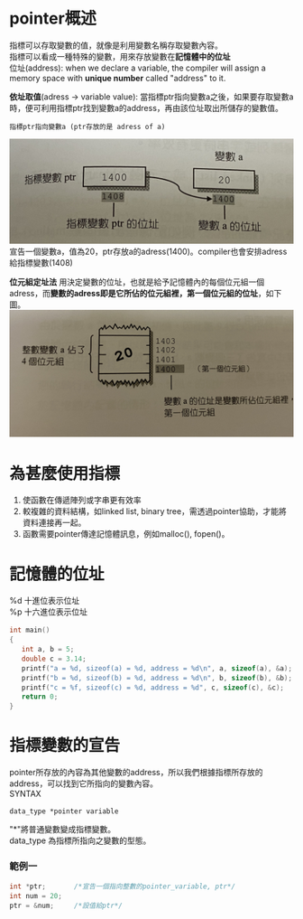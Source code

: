 # pointer概述
指標可以存取變數的值，就像是利用變數名稱存取變數內容。  
指標可以看成一種特殊的變數，用來存放變數在**記憶體中的位址**  
位址(address): when we declare a variable, the compiler will assign a memory space with **unique number** called "address" to it.

**依址取值**(adress -> variable value): 當指標ptr指向變數a之後，如果要存取變數a時，便可利用指標ptr找到變數a的address，再由該位址取出所儲存的變數值。  
```
指標ptr指向變數a (ptr存放的是 adress of a)
```
![圖片01](./pointer01.JPG)
宣告一個變數a，值為20，ptr存放a的adress(1400)。compiler也會安排adress給指標變數(1408)

**位元組定址法** 用決定變數的位址，也就是給予記憶體內的每個位元組一個adress，而**變數的adress即是它所佔的位元組裡，第一個位元組的位址**，如下圖。
![圖片02](./pointer02.JPG)

# 為甚麼使用指標
1. 使函數在傳遞陣列或字串更有效率
2. 較複雜的資料結構，如linked list, binary tree，需透過pointer協助，才能將資料連接再一起。
3. 函數需要pointer傳達記憶體訊息，例如malloc(), fopen()。

# 記憶體的位址
 %d 十進位表示位址  
 %p 十六進位表示位址
 ```c
 int main()
{
    int a, b = 5;
    double c = 3.14;
    printf("a = %d, sizeof(a) = %d, address = %d\n", a, sizeof(a), &a); /*沒給a值，所以會是殘值*/
    printf("b = %d, sizeof(b) = %d, address = %d\n", b, sizeof(b), &b); /*&位址符號*/
    printf("c = %f, sizeof(c) = %d, address = %d", c, sizeof(c), &c);   /*%d -> 十進位表示位址*/
    return 0;
}

 ```
 
 # 指標變數的宣告
 pointer所存放的內容為其他變數的address，所以我們根據指標所存放的address，可以找到它所指向的變數內容。  
 SYNTAX  
 ```
 data_type *pointer variable
 ```
 "*"將普通變數變成指標變數。  
 data_type 為指標所指向之變數的型態。  
 
 ### 範例一 
 ```c
 int *ptr;       /*宣告一個指向整數的pointer_variable, ptr*/
 int num = 20;
 ptr = &num;     /*設值給ptr*/
 ```
 
